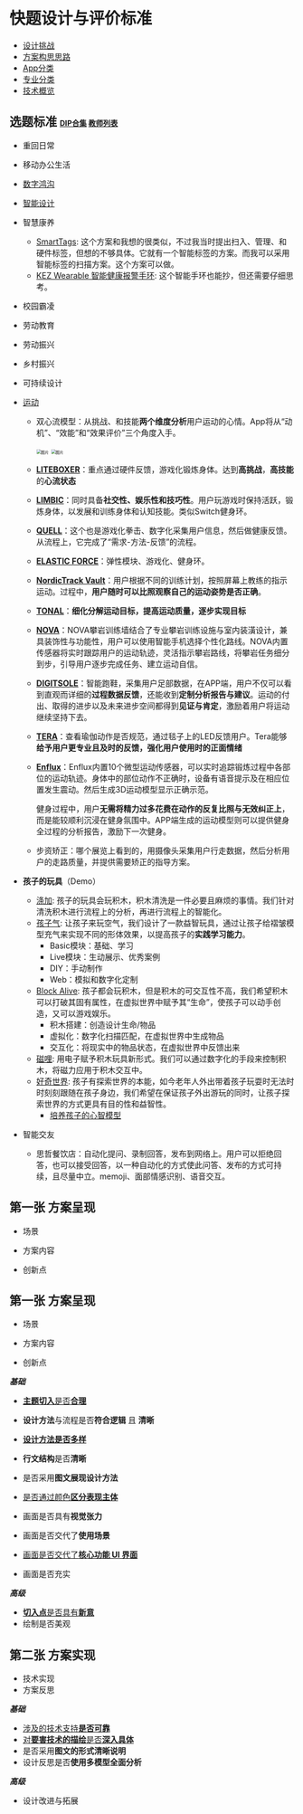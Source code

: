 # 快题设计与评价标准

- [设计挑战](./设计挑战.md)
- [方案构思思路](https://hnmu7g.yuque.com/docs/share/ab599246-05ee-41cd-95eb-bbc20629fd35?#%20%E3%80%8A%E6%96%B9%E6%A1%88%E6%9E%84%E6%80%9D%E6%80%9D%E8%B7%AF%E6%96%87%E6%A1%A3%E6%92%B0%E5%86%99%E3%80%8B)
- [App分类](./App分类.md)
- [专业分类](./专业分类.md)
- [技术概览](技术概览.md)

## 选题标准 <font size=2>[DIP合集](https://mp.weixin.qq.com/s/S3Z8Q3pUHR3EnsGpYuJIpQ) [教师列表](http://www.cs.zju.edu.cn/csen/27058/list.htm)</font>

- 重回日常

- 移动办公生活

- [数字鸿沟](./数字鸿沟/)

- [智能设计](https://www.yuque.com/chenjianxiong-mqjsx/mldk6w/ortwfo#CrK5v)

- 智慧康养
  - [SmartTags](https://www.designboom.com/technology/ovie-smart-tupperware-reduce-food-waste-01-08-2019/): 这个方案和我想的很类似，不过我当时提出扫入、管理、和硬件标签，但想的不够具体。它就有一个智能标签的方案。而我可以采用智能标签的扫描方案。这个方案可以做。
  - [KEZ Wearable 智能健康报警手环](https://www.yankodesign.com/2018/12/17/the-kez-wearable-keeps-an-eye-on-kids-elders-when-youre-not-around): 这个智能手环也能抄，但还需要仔细思考。
  
- 校园霸凌

- 劳动教育

- 劳动振兴

- 乡村振兴

- 可持续设计

- [运动](https://mp.weixin.qq.com/s/PhG_pXi3Op8GL7RGhjamjQ)

  - 双心流模型：从挑战、和技能**两个维度分析**用户运动的心情。App将从“动机”、“效能”和“效果评价”三个角度入手。

    <img src="../../../../../Changes729_image/raw/main/ln/README/650.webp" alt="图片" style="zoom:50%;" />

    <img src="https://mmbiz.qpic.cn/mmbiz_png/utNpCNeQc0fJD74L0zwz7RqTrztFKbKoicaTlX0MhFsBV2LHLe782FFuyvOBgK5CYmhnKKhicKZpn5fNxuiaEYwHw/640?wx_fmt=png&tp=webp&wxfrom=5&wx_lazy=1&wx_co=1" alt="图片" style="zoom:50%;" />

  - **[LITEBOXER](https://liteboxer.com/)**：重点通过硬件反馈，游戏化锻炼身体。达到**高挑战**，**高技能**的**心流状态**

  - **[LIMBIC](https://limbicactive.com)**：同时具备**社交性、娱乐性和技巧性**。用户玩游戏时保持活跃，锻炼身体，以发展和训练身体和认知技能。类似Switch健身环。

  - **[QUELL](https://playquell.com/)**：这个也是游戏化拳击、数字化采集用户信息，然后做健康反馈。从流程上，它完成了“需求-方法-反馈”的流程。

  - **[ELASTIC FORCE](https://www.goldenpin.org.tw/en/project/elastic-force-mobile-gaming-system/)**：弹性模块、游戏化、健身环。

  - **[NordicTrack Vault](https://www.nordictrack.com/strength-training)**：用户根据不同的训练计划，按照屏幕上教练的指示运动。过程中，**用户随时可以比照观察自己的运动姿势是否正确**。

  - **[TONAL](https://www.tonal.com/)**：**细化分解运动目标，提高运动质量，逐步实现目标**

  - **[NOVA](https://www.wearefluid.com/work/casestudies/nova/)**：NOVA攀岩训练墙结合了专业攀岩训练设施与室内装潢设计，兼具装饰性与功能性，用户可以使用智能手机选择个性化路线。NOVA内置传感器将实时跟踪用户的运动轨迹，灵活指示攀岩路线，将攀岩任务细分到步，引导用户逐步完成任务、建立运动自信。

  - **[DIGITSOLE](https://digitsole.com/shop/smart-insoles-run)**：智能跑鞋，采集用户足部数据，在APP端，用户不仅可以看到直观而详细的**过程数据反馈**，还能收到**定制分析报告与建议**。运动的付出、取得的进步以及未来进步空间都得到**见证与肯定**，激励着用户将运动继续坚持下去。

  - **[TERA](https://www.wearefluid.com/work/casestudies/tera/)**：查看瑜伽动作是否规范，通过毯子上的LED反馈用户。Tera能够**给予用户更专业且及时的反馈，强化用户使用时的正面情绪**

  - **[Enflux](https://www.diaward.org/collections/detail/590.htmlpage_size%3D1000%26page%3D1%26year%3D%26award_type%3D%26award_group%3D%26category_id%3D)**：Enflux内置10个微型运动传感器，可以实时追踪锻炼过程中各部位的运动轨迹。身体中的部位动作不正确时，设备有语音提示及在相应位置发生震动。然后生成3D运动模型显示正确示范。

    健身过程中，用户**无需将精力过多花费在动作的反复比照与无效纠正上**，而是能较顺利沉浸在健身氛围中。APP端生成的运动模型则可以提供健身全过程的分析报告，激励下一次健身。

  - 步资矫正：哪个展览上看到的，用摄像头采集用户行走数据，然后分析用户的走路质量，并提供需要矫正的指导方案。

- **孩子的玩具**（Demo）
  - [涤加](https://www.bilibili.com/video/BV1nf4y1n7y2?spm_id_from=333.999.0.0): 孩子的玩具会玩积木，积木清洗是一件必要且麻烦的事情。我们针对清洗积木进行流程上的分析，再进行流程上的智能化。
  - [孩子气](https://www.bilibili.com/video/BV1Nq4y1f7kr?spm_id_from=333.999.0.0): 让孩子来玩空气，我们设计了一款益智玩具，通过让孩子给褶皱模型充气来实现不同的形体效果，以提高孩子的**实践学习能力**。
    - Basic模块：基础、学习
    - Live模块：生动展示、优秀案例
    - DIY：手动制作
    - Web：模拟和数字化定制
  - [Block Alive](https://www.bilibili.com/video/BV1oA411F7Nu?spm_id_from=333.999.0.0): 孩子都会玩积木，但是积木的可交互性不高，我们希望积木可以打破其固有属性，在虚拟世界中赋予其“生命”，使孩子可以动手创造，又可以游戏娱乐。
    - 积木搭建：创造设计生命/物品
    - 虚拟化：数字化扫描匹配，在虚拟世界中生成物品
    - 交互化：将现实中的物品状态，在虚拟世界中反馈出来
  - [磁哩](https://www.bilibili.com/video/BV1XM4y1g7Ya?spm_id_from=333.999.0.0): 用电子赋予积木玩具新形式。我们可以通过数字化的手段来控制积木，将磁力应用于积木交互中。
  - [好奇世界](./最终方案/PlanA.md): 孩子有探索世界的本能，如今老年人外出带着孩子玩耍时无法时时刻刻跟随在孩子身边，我们希望在保证孩子外出游玩的同时，让孩子探索世界的方式更具有目的性和益智性。
    - [培养孩子的心智模型](https://mp.weixin.qq.com/s/9BTTEJmWk4ZUJE_6ttcUIw)
  
- 智能交友
  - 思哲餐饮店：自动化提问、录制回答，发布到网络上。用户可以拒绝回答，也可以接受回答，以一种自动化的方式使此问答、发布的方式可持续，且尽量中立。memoji、面部情感识别、语音交互。



## 第一张 方案呈现

- 场景

- 方案内容

- 创新点



## 第一张 方案呈现

- 场景

- 方案内容

- 创新点



**_基础_**

- [**主题切入**是否**合理**](背景导读和切入.md)
- **设计方法**与流程是否**符合逻辑** 且 **清晰**
- [**设计方法是否多样**](设计方法.md)
- **行文结构**是否**清晰**
- 是否采用**图文展现设计方法**

- [是否通过颜色**区分表现主体**](区分主体的方法.md)
- 画面是否具有**视觉张力**
- 画面是否交代了**使用场景**
- [画面是否交代了**核心功能 UI 界面**](UI元素呈现.md)
- 画面是否充实

**_高级_**

- [**切入点**是否具有**新意**](主题切入.md)
- 绘制是否美观

## 第二张 方案实现

- 技术实现
- 方案反思

***基础***

- [涉及的技术支持**是否可靠**](技术概览.md)
- [对**要害技术的描绘**是否**深入具体**](技术细节/)
- 是否采用**图文的形式清晰说明**
- 设计反思是否**使用多模型全面分析**

***高级***

- 设计改进与拓展
